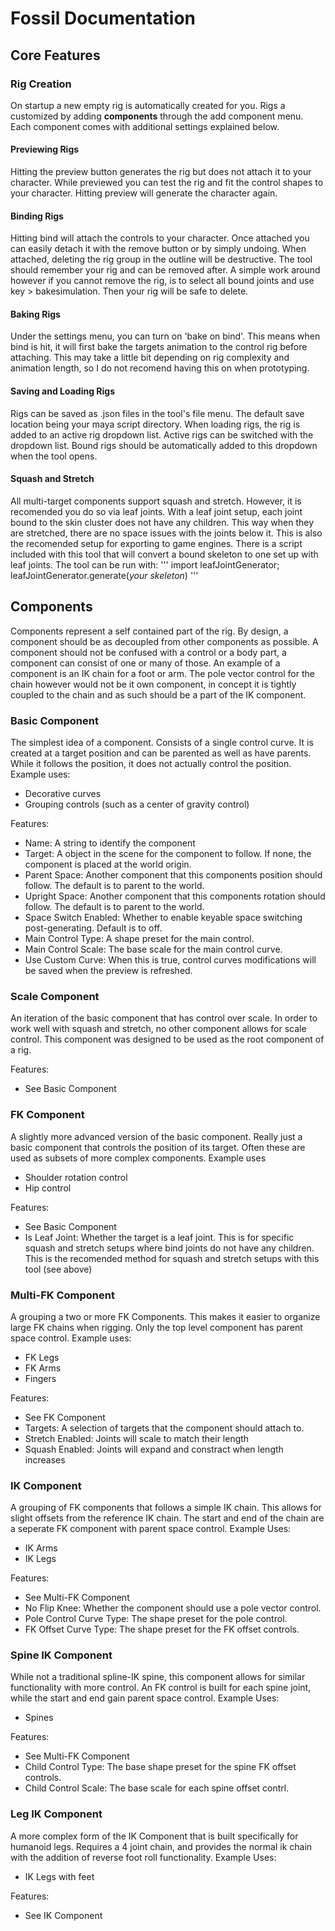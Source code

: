 # Fossil Documentation

## Core Features

### Rig Creation
On startup a new empty rig is automatically created for you. Rigs a customized by adding **components** through the add component menu. Each component comes with additional settings explained below. 

#### Previewing Rigs
Hitting the preview button generates the rig but does not attach it to your character. While previewed you can test the rig and fit the control shapes to your character. Hitting preview will generate the character again. 

#### Binding Rigs
Hitting bind will attach the controls to your character. Once attached you can easily detach it with the remove button or by simply undoing. When attached, deleting the rig group in the outline will be destructive. The tool should remember your rig and can be removed after. A simple work around however if you cannot remove the rig, is to select all bound joints and use key > bakesimulation. Then your rig will be safe to delete.

#### Baking Rigs
Under the settings menu, you can turn on 'bake on bind'. This means when bind is hit, it will first bake the targets animation to the control rig before attaching. This may take a little bit depending on rig complexity and animation length, so I do not recomend having this on when prototyping.

#### Saving and Loading Rigs
Rigs can be saved as .json files in the tool's file menu. The default save location being your maya script directory. When loading rigs, the rig is added to an active rig dropdown list. Active rigs can be switched with the dropdown list. Bound rigs should be automatically added to this dropdown when the tool opens.

#### Squash and Stretch
All multi-target components support squash and stretch. However, it is recomended you do so via leaf joints. With a leaf joint setup, each joint bound to the skin cluster does not have any children. This way when they are stretched, there are no space issues with the joints below it. This is also the recomended setup for exporting to game engines. There is a script included with this tool that will convert a bound skeleton to one set up with leaf joints. The tool can be run with:
'''
import leafJointGenerator; leafJointGenerator.generate(*your skeleton*)
'''

## Components
Components represent a self contained part of the rig. By design, a component should be as decoupled from other components as possible. A component should not be confused with a control or a body part, a component can consist of one or many of those. An example of a component is an IK chain for a foot or arm. The pole vector control for the chain however would not be it own component, in concept it is tightly coupled to the chain and as such should be a part of the IK component.

### Basic Component
The simplest idea of a component. Consists of a single control curve. It is created at a target position and can be parented as well as have parents. While it follows the position, it does not actually control the position. 
Example uses:
* Decorative curves
* Grouping controls (such as a center of gravity control)

Features:
* Name: A string to identify the component
* Target: A object in the scene for the component to follow. If none, the component is placed at the world origin.
* Parent Space: Another component that this components position should follow. The default is to parent to the world.
* Upright Space: Another component that this components rotation should follow. The default is to parent to the world.
* Space Switch Enabled: Whether to enable keyable space switching post-generating. Default is to off.
* Main Control Type: A shape preset for the main control.
* Main Control Scale: The base scale for the main control curve.
* Use Custom Curve: When this is true, control curves modifications will be saved when the preview is refreshed.

### Scale Component
An iteration of the basic component that has control over scale. In order to work well with squash and stretch, no other component allows for scale control. This component was designed to be used as the root component of a rig.

Features:
* See Basic Component

### FK Component
A slightly more advanced version of the basic component. Really just a basic component that controls the position of its target. Often these are used as subsets of more complex components.
Example uses
* Shoulder rotation control
* Hip control

Features:
* See Basic Component
* Is Leaf Joint: Whether the target is a leaf joint. This is for specific squash and stretch setups where bind joints do not have any children. This is the recomended method for squash and stretch setups with this tool (see above)

### Multi-FK Component
A grouping a two or more FK Components. This makes it easier to organize large FK chains when rigging. Only the top level component has parent space control. 
Example uses:
* FK Legs
* FK Arms
* Fingers

Features:
* See FK Component
* Targets: A selection of targets that the component should attach to.
* Stretch Enabled: Joints will scale to match their length
* Squash Enabled: Joints will expand and constract when length increases

### IK Component
A grouping of FK components that follows a simple IK chain. This allows for slight offsets from the reference IK chain. The start and end of the chain are a seperate FK component with parent space control.
Example Uses:
* IK Arms
* IK Legs

Features:
* See Multi-FK Component
* No Flip Knee: Whether the component should use a pole vector control.
* Pole Control Curve Type: The shape preset for the pole control.
* FK Offset Curve Type: The shape preset for the FK offset controls.

### Spine IK Component
While not a traditional spline-IK spine, this component allows for similar functionality with more control. An FK control is built for each spine joint, while the start and end gain parent space control.
Example Uses:
* Spines

Features:
* See Multi-FK Component
* Child Control Type: The base shape preset for the spine FK offset controls.
* Child Control Scale: The base scale for each spine offset contrl.

### Leg IK Component
A more complex form of the IK Component that is built specifically for humanoid legs. Requires a 4 joint chain, and provides the normal ik chain with the addition of reverse foot roll functionality.
Example Uses:
* IK Legs with feet

Features:
* See IK Component
